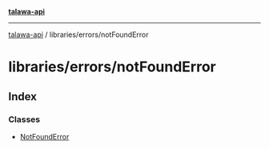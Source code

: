 [**talawa-api**](../../../README.md)

***

[talawa-api](../../../modules.md) / libraries/errors/notFoundError

# libraries/errors/notFoundError

## Index

### Classes

- [NotFoundError](classes/NotFoundError.md)
